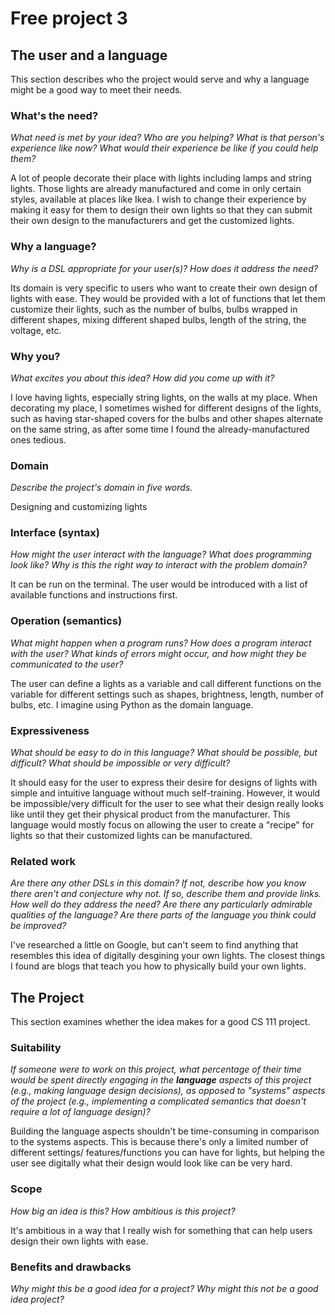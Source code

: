 # Free project 3

## The user and a language
This section describes who the project would serve and why a language might be a
good way to meet their needs.


### What's the need?
_What need is met by your idea? Who are you helping? What is that person's
experience like now? What would their experience be like if you could help 
them?_

A lot of people decorate their place with lights including lamps and string
lights. Those lights are already manufactured and come in only certain
styles, available at places like Ikea. I wish to change their experience by 
making it easy for them to design their own lights so that they can submit 
their own design to the manufacturers and get the customized lights.

### Why a language?
_Why is a DSL appropriate for your user(s)? How does it address the need?_

Its domain is very specific to users who want to create their own design of 
lights with ease. They would be provided with a lot of functions that let 
them customize their lights, such as the number of bulbs, bulbs wrapped in 
different shapes, mixing different shaped bulbs, length of the string, the 
voltage, etc. 

### Why you?
_What excites you about this idea? How did you come up with it?_

I love having lights, especially string lights, on the walls at my place. 
When decorating my place, I sometimes wished for different designs of 
the lights, such as having star-shaped covers for the bulbs and other shapes 
alternate on the same string, as after some time I found the already-manufactured ones 
tedious.

### Domain
_Describe the project's domain in five words._

Designing and customizing lights

### Interface (syntax)
_How might the user interact with the language? What does programming look 
like? Why is this the right way to interact with the problem domain?_ 

It can be run on the terminal. The user would be introduced with a list of 
available functions and instructions first. 

### Operation (semantics)
_What might happen when a program runs? How does a program interact with the
user? What kinds of errors might occur, and how might they be communicated to
the user?_

The user can define a lights as a variable and call different functions on the
variable for different settings such as shapes, brightness, length, number of bulbs, 
etc. I imagine using Python as the domain language.  


### Expressiveness
_What should be easy to do in this language? What should be possible, but
difficult? What should be impossible or very difficult?_

It should easy for the user to express their desire for designs of lights with
simple and intuitive language without much self-training. However, it would be
impossible/very difficult for the user to see what their design really looks 
like until they get their physical product from the manufacturer. This language
would mostly focus on allowing the user to create a "recipe" for lights so that
their customized lights can be manufactured.

### Related work
_Are there any other DSLs in this domain? If not, describe how you know there
aren't and conjecture why not. If so, describe them and provide links. How well 
do they address the need? Are there any particularly admirable qualities of the
language? Are there parts of the language you think could be improved?_

I've researched a little on Google, but can't seem to find anything that resembles
this idea of digitally desgining your own lights. The closest things I found are
blogs that teach you how to physically build your own lights.

## The Project
This section examines whether the idea makes for a good CS 111 project.


### Suitability
_If someone were to work on this project, what percentage of their time would be
spent directly engaging in the **language** aspects of this project (e.g.,
making language design decisions), as opposed to "systems" aspects of the
project (e.g., implementing a complicated semantics that doesn't require a lot
of language design)?_

Building the language aspects shouldn't be time-consuming in comparison to the
systems aspects. This is because there's only a limited number of different settings/
features/functions you can have for lights, but helping the user see digitally what 
their design would look like can be very hard.

### Scope
_How big an idea is this? How ambitious is this project?_

It's ambitious in a way that I really wish for something that can help users 
design their own lights with ease. 

### Benefits and drawbacks
_Why might this be a good idea for a project? Why might this not be a good idea 
project?_


